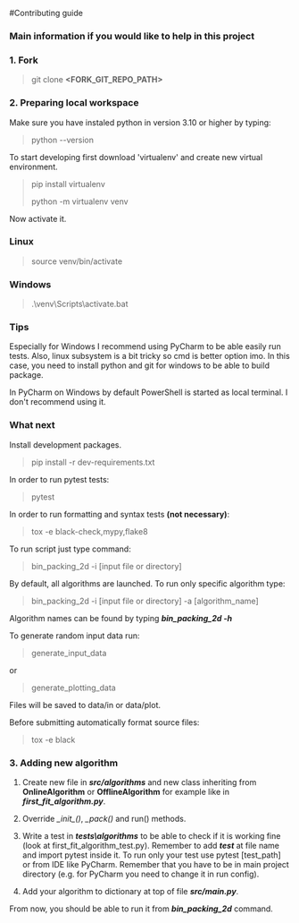 #Contributing guide
### Main information if you would like to help in this project

### 1. Fork
> git clone **<FORK_GIT_REPO_PATH>**

### 2. Preparing local workspace
Make sure you have instaled python in version 3.10 or higher by typing:
> python --version


To start developing first download 'virtualenv' and create new virtual environment.
> pip install virtualenv
> 
> python -m virtualenv venv

Now activate it.
### Linux
> source venv/bin/activate
### Windows
>.\venv\Scripts\activate.bat

### Tips
Especially for Windows I recommend using PyCharm to be able easily run tests. Also, linux subsystem is a bit tricky so cmd is better option imo. In this case, you need to install python and git for windows to be able to build package. 

In PyCharm on Windows by default PowerShell is started as local terminal. I don't recommend using it. 

### What next
Install development packages.
> pip install -r dev-requirements.txt

In order to run pytest tests:
> pytest

In order to run formatting and syntax tests **(not necessary)**:
> tox -e black-check,mypy,flake8

To run script just type command:
> bin_packing_2d -i [input file or directory]

By default, all algorithms are launched. To run only specific algorithm type:
> bin_packing_2d -i [input file or directory] -a [algorithm_name]

Algorithm names can be found by typing ***bin_packing_2d -h***

To generate random input data run:
> generate_input_data
> 
 or
> 
> generate_plotting_data

Files will be saved to data/in or data/plot.

Before submitting automatically format source files:
>tox -e black

### 3. Adding new algorithm
1. Create new file in ***src/algorithms*** and new class inheriting from **OnlineAlgorithm** or **OfflineAlgorithm**
for example like in ***first_fit_algorithm.py***.

2. Override *\__init\__()*, *\_pack()* and run() methods.

3. Write a test in ***tests\algorithms*** to be able to check if it is working fine (look at first_fit_algorithm_test.py).
Remember to add ***test*** at file name and import pytest inside it.
To run only your test use pytest [test_path] or from IDE like PyCharm. 
Remember that you have to be in main project directory (e.g. for PyCharm you need to change it in run config).
4. Add your algorithm to dictionary at top of file ***src/main.py***.

From now, you should be able to run it from ***bin_packing_2d*** command.
